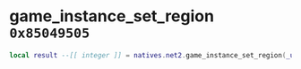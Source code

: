 # game_instance_set_region `0x85049505`

```lua
local result --[[ integer ]] = natives.net2.game_instance_set_region(_unk0 --[[ integer ]], _unk1 --[[ integer ]])
```
